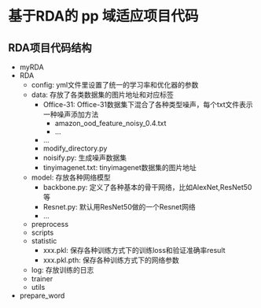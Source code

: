 # 基于RDA的 pp 域适应项目代码

## RDA项目代码结构
- myRDA
- RDA
  - config: yml文件里设置了统一的学习率和优化器的参数
  - data: 存放了各类数据集的图片地址和对应标签
    - Office-31: Office-31数据集下混合了各种类型噪声，每个txt文件表示一种噪声添加方法
        - amazon_ood_feature_noisy_0.4.txt
        - ...
    - ...
    - modify_directory.py
    - noisify.py: 生成噪声数据集
    - tinyimagenet.txt: tinyimagenet数据集的图片地址
  - model: 存放各种网络模型
    - backbone.py: 定义了各种基本的骨干网络，比如AlexNet,ResNet50等
    - Resnet.py: 默认用ResNet50做的一个Resnet网络
    - ...
  - preprocess
  - scripts
  - statistic
    - xxx.pkl: 保存各种训练方式下的训练loss和验证准确率result
    - xxx.pkl.pth: 保存各种训练方式下的网络参数
  - log: 存放训练的日志
  - trainer
  - utils
- prepare_word